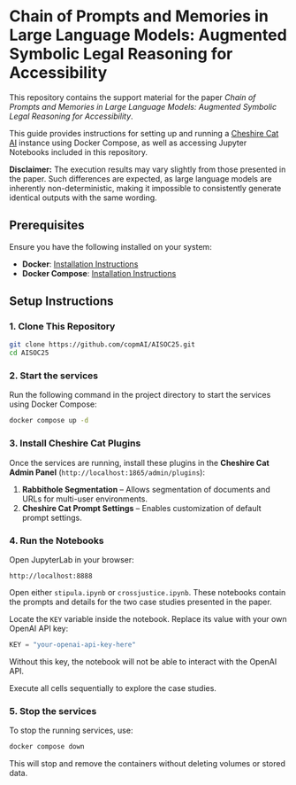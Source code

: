# Chain of Prompts and Memories in Large Language Models: Augmented Symbolic Legal Reasoning for Accessibility

This repository contains the support material for the paper *Chain of Prompts and Memories in Large Language Models: Augmented Symbolic Legal Reasoning for Accessibility*.

This guide provides instructions for setting up and running a [Cheshire Cat AI](https://cheshirecat.ai/) instance using Docker Compose, as well as accessing Jupyter Notebooks included in this repository.

**Disclaimer:** The execution results may vary slightly from those presented in the paper. Such differences are expected, as large language models are inherently non-deterministic, making it impossible to consistently generate identical outputs with the same wording.

## Prerequisites  

Ensure you have the following installed on your system:  

- **Docker**: [Installation Instructions](https://docs.docker.com/get-docker/)  
- **Docker Compose**: [Installation Instructions](https://docs.docker.com/compose/install/)

## Setup Instructions  

### 1. Clone This Repository  

```bash
git clone https://github.com/copmAI/AISOC25.git
cd AISOC25
```

### 2. Start the services

Run the following command in the project directory to start the services using Docker Compose:  

```bash
docker compose up -d
```  

### 3. Install Cheshire Cat Plugins

Once the services are running, install these plugins in the **Cheshire Cat Admin Panel** (`http://localhost:1865/admin/plugins`):

1. **Rabbithole Segmentation** – Allows segmentation of documents and URLs for multi-user environments.
2. **Cheshire Cat Prompt Settings** – Enables customization of default prompt settings.

### 4. Run the Notebooks  

Open JupyterLab in your browser:

```
http://localhost:8888
```

 Open either `stipula.ipynb` or `crossjustice.ipynb`. These notebooks contain the prompts and details for the two case studies presented in the paper.

Locate the `KEY` variable inside the notebook. Replace its value with your own OpenAI API key:  

```python
KEY = "your-openai-api-key-here"
```

   Without this key, the notebook will not be able to interact with the OpenAI API.  

Execute all cells sequentially to explore the case studies.

### 5. Stop the services

To stop the running services, use:  

```bash
docker compose down
```

This will stop and remove the containers without deleting volumes or stored data.

